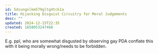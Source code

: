 ```yaml
---
id: 5dsungxlkm579gltg4tck1a
title: Hijacking Disguist Circuitry for Moral Judgements
desc: ""
updated: 2024-12-15T22:35
created: 1658053247468
---
```

E.g. ppl, who are somewhat disgusted by observing gay PDA conflate this with it being morally wrong/needs to be forbidden.

